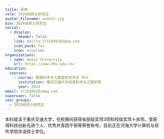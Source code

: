 ```yaml
---
title: 周倩
role: 2024级硕士研究生
avatar_filename: avatar.jpg
bio: 2024级硕士研究生
social:
  - display:
      header: false
    link: mailto:2715899202@qq.com
    icon_pack: fas
    icon: envelope
organizations:
  - name: Hohai University
    url: https://www.hhu.edu.cn/
education:
  courses:
    - course: 数据科学与大数据技术专业 学士
      institution: 重庆交通大学信息科学与工程学院
      year: 2024
email: 2715899202@qq.com
superuser: false
user_groups:
  - 2024级硕士研究生
---
```

本科就读于重庆交通大学，在校期间获得省部级奖项3项和校级奖项十余项。曾获得科技创新先进个人、优秀共青团干部等荣誉称号。目前正在河海大学计算机与软件学院攻读硕士学位。

